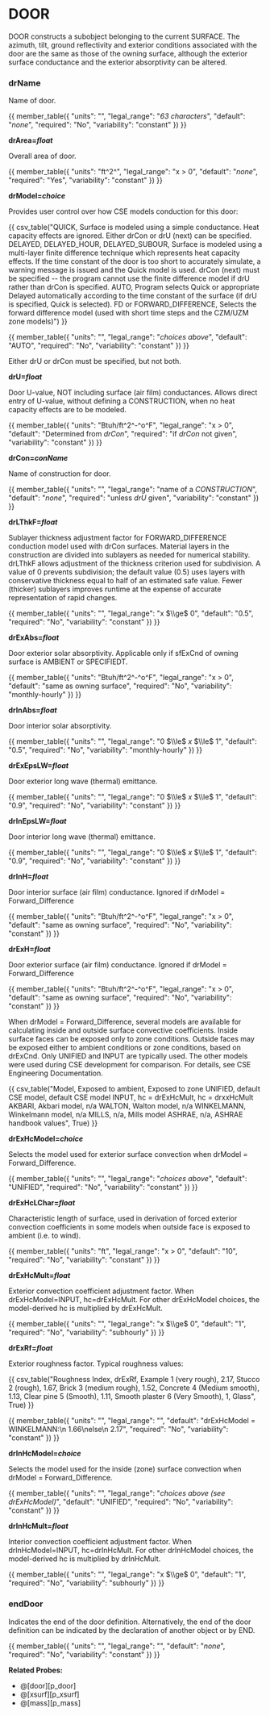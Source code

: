 # DOOR

DOOR constructs a subobject belonging to the current SURFACE. The azimuth, tilt, ground reflectivity and exterior conditions associated with the door are the same as those of the owning surface, although the exterior surface conductance and the exterior absorptivity can be altered.

### drName

Name of door.

{{
  member_table({
    "units": "",
    "legal_range": "*63 characters*", 
    "default": "*none*",
    "required": "No",
    "variability": "constant" 
  })
}}

**drArea=*float***

Overall area of door.

{{
  member_table({
    "units": "ft^2^",
    "legal_range": "x $>$ 0", 
    "default": "*none*",
    "required": "Yes",
    "variability": "constant" 
  })
}}

**drModel=*choice***

Provides user control over how CSE models conduction for this door:

{{ csv_table("QUICK,                               Surface is modeled using a simple conductance. Heat capacity effects are ignored. Either drCon or drU (next) can be specified.
  DELAYED&comma; DELAYED\_HOUR&comma; DELAYED\_SUBOUR,  Surface is modeled using a multi-layer finite difference technique which represents heat capacity effects. If the time constant of the door is too short to accurately simulate&comma; a warning message is issued and the Quick model is used. drCon (next) must be specified -- the program cannot use the finite difference model if drU rather than drCon is specified.
  AUTO,                                Program selects Quick or appropriate Delayed automatically according to the time constant of the surface (if drU is specified&comma; Quick is selected).
  FD or FORWARD\_DIFFERENCE,           Selects the forward difference model (used with short time steps and the CZM/UZM zone models)")
}}

{{
  member_table({
    "units": "",
    "legal_range": "*choices above*", 
    "default": "AUTO",
    "required": "No",
    "variability": "constant" 
  })
}}

Either drU or drCon must be specified, but not both.

**drU=*float***

Door U-value, NOT including surface (air film) conductances. Allows direct entry of U-value, without defining a CONSTRUCTION, when no heat capacity effects are to be modeled.

{{
  member_table({
    "units": "Btuh/ft^2^-^o^F",
    "legal_range": "x $>$ 0", 
    "default": "Determined from *drCon*",
    "required": "if *drCon* not given",
    "variability": "constant" 
  })
}}

**drCon=*conName***

Name of construction for door.

{{
  member_table({
    "units": "",
    "legal_range": "name of a *CONSTRUCTION*", 
    "default": "*none*",
    "required": "unless *drU* given",
    "variability": "constant" 
  })
}}

**drLThkF=*float***

Sublayer thickness adjustment factor for FORWARD\_DIFFERENCE conduction model used with drCon surfaces.  Material layers in the construction are divided into sublayers as needed for numerical stability.  drLThkF allows adjustment of the thickness criterion used for subdivision.  A value of 0 prevents subdivision; the default value (0.5) uses layers with conservative thickness equal to half of an estimated safe value.  Fewer (thicker) sublayers improves runtime at the expense of accurate representation of rapid changes.

{{
  member_table({
    "units": "",
    "legal_range": "x $\\ge$ 0", 
    "default": "0.5",
    "required": "No",
    "variability": "constant" 
  })
}}

**drExAbs=*float***

Door exterior solar absorptivity. Applicable only if sfExCnd of owning surface is AMBIENT or SPECIFIEDT.

{{
  member_table({
    "units": "Btuh/ft^2^-^o^F",
    "legal_range": "x $>$ 0", 
    "default": "same as owning surface",
    "required": "No",
    "variability": "monthly-hourly" 
  })
}}

**drInAbs=*float***

Door interior solar absorptivity.

{{
  member_table({
    "units": "",
    "legal_range": "0 $\\le$ *x* $\\le$ 1", 
    "default": "0.5",
    "required": "No",
    "variability": "monthly-hourly" 
  })
}}

**drExEpsLW=*float***

Door exterior long wave (thermal) emittance.

{{
  member_table({
    "units": "",
    "legal_range": "0 $\\le$ *x* $\\le$ 1", 
    "default": "0.9",
    "required": "No",
    "variability": "constant" 
  })
}}

**drInEpsLW=*float***

Door interior long wave (thermal) emittance.

{{
  member_table({
    "units": "",
    "legal_range": "0 $\\le$ *x* $\\le$ 1", 
    "default": "0.9",
    "required": "No",
    "variability": "constant" 
  })
}}

**drInH=*float***

Door interior surface (air film) conductance. Ignored if drModel = Forward\_Difference

{{
  member_table({
    "units": "Btuh/ft^2^-^o^F",
    "legal_range": "x $>$ 0", 
    "default": "same as owning surface",
    "required": "No",
    "variability": "constant" 
  })
}}

**drExH=*float***

Door exterior surface (air film) conductance. Ignored if drModel = Forward\_Difference

{{
  member_table({
    "units": "Btuh/ft^2^-^o^F",
    "legal_range": "x $>$ 0", 
    "default": "same as owning surface",
    "required": "No",
    "variability": "constant" 
  })
}}

  When drModel = Forward\_Difference, several models are available for calculating inside and outside surface convective coefficients.  Inside surface faces can be exposed only to zone conditions. Outside faces may be exposed either to ambient conditions or zone conditions, based on drExCnd.  Only UNIFIED and INPUT are typically used.  The other models were used during CSE development for comparison.  For details, see CSE Engineering Documentation.

{{ csv_table("Model,            Exposed to ambient,              Exposed to zone
  UNIFIED,          default CSE model,               default CSE model
  INPUT,            hc = drExHcMult,                 hc = drxxHcMult
  AKBARI,           Akbari model,                    n/a
  WALTON,           Walton model,                    n/a
  WINKELMANN,       Winkelmann model,                n/a
  MILLS,            n/a,                             Mills model
  ASHRAE,           n/a,                             ASHRAE handbook values", True)
}}

**drExHcModel=*choice***

Selects the model used for exterior surface convection when drModel = Forward\_Difference.

{{
  member_table({
    "units": "",
    "legal_range": "*choices above*", 
    "default": "UNIFIED",
    "required": "No",
    "variability": "constant" 
  })
}}

**drExHcLChar=*float***

Characteristic length of surface, used in derivation of forced exterior convection coefficients in some models when outside face is exposed to ambient (i.e. to wind).

{{
  member_table({
    "units": "ft",
    "legal_range": "x $>$ 0", 
    "default": "10",
    "required": "No",
    "variability": "constant" 
  })
}}

**drExHcMult=*float***

Exterior convection coefficient adjustment factor.  When drExHcModel=INPUT, hc=drExHcMult.  For other drExHcModel choices, the model-derived hc is multiplied by drExHcMult.

{{
  member_table({
    "units": "",
    "legal_range": "x $\\ge$ 0", 
    "default": "1",
    "required": "No",
    "variability": "subhourly" 
  })
}}

**drExRf=*float***

Exterior roughness factor.  Typical roughness values:

{{ csv_table("Roughness Index,	    drExRf,	 Example
1 (very rough),		    2.17,	   Stucco
2 (rough),            1.67, 	 Brick
3 (medium rough),	    1.52, 	 Concrete
4 (Medium smooth),	  1.13,	   Clear pine
5 (Smooth),           1.11,    Smooth plaster
6 (Very Smooth),		  1,		   Glass", True)
}}

{{
  member_table({
    "units": "",
    "legal_range": "", 
    "default": "drExHcModel = WINKELMANN:\n  1.66\nelse\n  2.17",
    "required": "No",
    "variability": "constant" 
  })
}}

**drInHcModel=*choice***

Selects the model used for the inside (zone) surface convection when drModel = Forward\_Difference.

{{
  member_table({
    "units": "",
    "legal_range": "*choices above (see drExHcModel)*", 
    "default": "UNIFIED",
    "required": "No",
    "variability": "constant" 
  })
}}

**drInHcMult=*float***

Interior convection coefficient adjustment factor.  When drInHcModel=INPUT, hc=drInHcMult.  For other drInHcModel choices, the model-derived hc is multiplied by drInHcMult.

{{
  member_table({
    "units": "",
    "legal_range": "x $\\ge$ 0", 
    "default": "1",
    "required": "No",
    "variability": "subhourly" 
  })
}}

### endDoor

Indicates the end of the door definition. Alternatively, the end of the door definition can be indicated by the declaration of another object or by END.

{{
  member_table({
    "units": "",
    "legal_range": "", 
    "default": "*none*",
    "required": "No",
    "variability": "constant" 
  })
}}

**Related Probes:**

- @[door][p_door]
- @[xsurf][p_xsurf]
- @[mass][p_mass]
